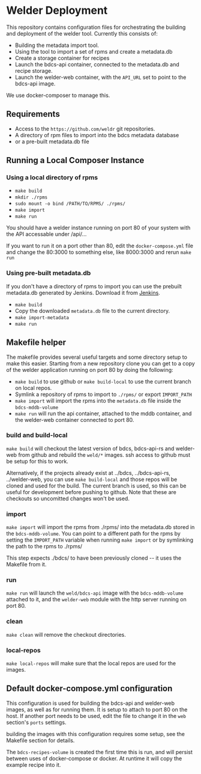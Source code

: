 # Welder Deployment

This repository contains configuration files for orchestrating the building and
deployment of the welder tool. Currently this consists of:

 * Building the metadata import tool.
 * Using the tool to import a set of rpms and create a metadata.db
 * Create a storage container for recipes
 * Launch the bdcs-api container, connected to the metadata.db and recipe storage.
 * Launch the welder-web container, with the `API_URL` set to point to the bdcs-api image.

We use docker-composer to manage this.

## Requirements

 * Access to the `https://github.com/weldr` git repositories.
 * A directory of rpm files to import into the bdcs metadata database
 * or a pre-built metadata.db file

## Running a Local Composer Instance

### Using a local directory of rpms

 * `make build`
 * `mkdir ./rpms`
 * `sudo mount -o bind /PATH/TO/RPMS/ ./rpms/`
 * `make import`
 * `make run`

You should have a welder instance running on port 80 of your system with the
API accessable under /api/...

If you want to run it on a port other than 80, edit the `docker-compose.yml`
file and change the 80:3000 to something else, like 8000:3000 and rerun `make
run`

### Using pre-built metadata.db

If you don't have a directory of rpms to import you can use the prebuilt metadata.db
generated by Jenkins. Download it from [Jenkins](http://jenkins.install.bos.redhat.com/view/Composer/job/bdcs/lastSuccessfulBuild/artifact/mddb/metadata.db).

 * `make build`
 * Copy the downloaded `metadata.db` file to the current directory.
 * `make import-metadata`
 * `make run`

## Makefile helper

The makefile provides several useful targets and some directory setup to make
this easier. Starting from a new repository clone you can get to a copy of the
welder application running on port 80 by doing the following:

 * `make build` to use github or `make build-local` to use the current branch on local repos.
 * Symlink a repository of rpms to import to `./rpms/` or export `IMPORT_PATH`
 * `make import` will import the rpms into the `metadata.db` file inside the `bdcs-mddb-volume`
 * `make run` will run the api container, attached to the mddb container, and the welder-web
   container connected to port 80.

### build and build-local

`make build` will checkout the latest version of bdcs, bdcs-api-rs and
welder-web from github and rebuild the `weld/*` images. ssh access to github
must be setup for this to work.

Alternatively, if the projects already exist at ../bdcs, ../bdcs-api-rs,
../welder-web, you can use `make build-local` and those repos will be cloned
and used for the build. The current branch is used, so this can be useful for
development before pushing to github. Note that these are checkouts so
uncomitted changes won't be used.

### import

`make import` will import the rpms from ./rpms/ into the metadata.db stored in
the `bdcs-mddb-volume`.  You can point to a different path for the rpms by
setting the `IMPORT_PATH` variable when running `make import` or by symlinking
the path to the rpms to ./rpms/

This step expects ./bdcs/ to have been previously cloned -- it uses the
Makefile from it.

### run

`make run` will launch the `weld/bdcs-api` image with the `bdcs-mddb-volume`
attached to it, and the `welder-web` module with the http server
running on port 80.

### clean

`make clean` will remove the checkout directories.

### local-repos

`make local-repos` will make sure that the local repos are used for the images.


## Default docker-compose.yml configuration

This configuration is used for building the bdcs-api and welder-web images, as
well as for running them. It is setup to attach to port 80 on the host. If
another port needs to be used, edit the file to change it in the `web`
section's `ports` settings.

building the images with this configuration requires some setup, see the
Makefile section for details.

The `bdcs-recipes-volume` is created the first time this is run, and will
persist between uses of docker-compose or docker. At runtime it will copy the
example recipe into it.

